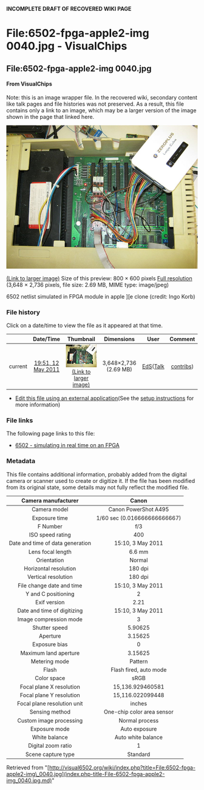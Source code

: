 **INCOMPLETE DRAFT OF RECOVERED WIKI PAGE**

# File:6502-fpga-apple2-img 0040.jpg - VisualChips

## File:6502-fpga-apple2-img 0040.jpg

#### From VisualChips


Note: this is an image wrapper file. In the recovered wiki,
secondary content like talk pages and file histories was
not preserved. As a result, this file contains only a link
to an image, which may be a larger version of the image shown
in the page that linked here.

![File:6502-fpga-apple2-img 0040.jpg](images/thumb/6/6e/6502-fpga-apple2-img_0040.jpg/800px-6502-fpga-apple2-img_0040.jpg)

[(Link to larger image)](images/6/6e/6502-fpga-apple2-img_0040.jpg)
Size of this preview: 800 × 600 pixels
[Full resolution](images/6/6e/6502-fpga-apple2-img_0040.jpg)‎ (3,648 × 2,736 pixels, file size: 2.69 MB, MIME type: image/jpeg)

6502 netlist simulated in FPGA module in apple ][e clone (credit: Ingo Korb)

### File history

Click on a date/time to view the file as it appeared at that time.

| | Date/Time | Thumbnail | Dimensions | User | Comment |
|:---:|:---:|:---:|:---:|:---:|:---:|
| current | [19:51, 12 May 2011](images/6/6e/6502-fpga-apple2-img_0040.jpg) | ![Thumbnail for version as of 19:51, 12 May 2011](images/thumb/6/6e/6502-fpga-apple2-img_0040.jpg/120px-6502-fpga-apple2-img_0040.jpg) [(Link to larger image)](images/6/6e/6502-fpga-apple2-img_0040.jpg) | 3,648×2,736 (2.69 MB) | [EdS](index.php-title-User-EdS.md)([Talk](index.php-title-User_talk-EdS.md) | [contribs](./index.php%3Ftitle=Special:Contributions/EdS.md)) | (6502 netlist simulated in FPGA module in apple ][e clone) |

- [Edit this file using an external application](index.php-title-File-6502-fpga-apple2-img_0040.jpg.md)(See the [setup instructions](http://www.mediawiki.org/wiki/Manual:External_editors) for more information)

### File links

The following page links to this file:

- [6502 - simulating in real time on an FPGA](index.php-title-6502_-_simulating_in_real_time_on_an_FPGA.md)

### Metadata
This file contains additional information, probably added from the digital camera or scanner used to create or digitize it.
If the file has been modified from its original state, some details may not fully reflect the modified file.

| Camera manufacturer | Canon |
|:---:|:---:|
Camera model | Canon PowerShot A495 |
Exposure time | 1/60 sec (0.016666666666667) |
F Number | f/3 |
ISO speed rating | 400 |
Date and time of data generation | 15:10, 3 May 2011 |
Lens focal length | 6.6 mm |
Orientation | Normal |
Horizontal resolution | 180 dpi |
Vertical resolution | 180 dpi |
File change date and time | 15:10, 3 May 2011 |
Y and C positioning | 2 |
Exif version | 2.21 |
Date and time of digitizing | 15:10, 3 May 2011 |
Image compression mode | 3 |
Shutter speed | 5.90625 |
Aperture | 3.15625 |
Exposure bias | 0 |
Maximum land aperture | 3.15625 |
Metering mode | Pattern |
Flash | Flash fired, auto mode |
Color space | sRGB |
Focal plane X resolution | 15,136.929460581 |
Focal plane Y resolution | 15,116.022099448 |
Focal plane resolution unit | inches |
Sensing method | One-chip color area sensor |
Custom image processing | Normal process |
Exposure mode | Auto exposure |
White balance | Auto white balance |
Digital zoom ratio | 1 |
Scene capture type | Standard |

Retrieved from "[http://visual6502.org/wiki/index.php?title=File:6502-fpga-apple2-img\_0040.jpg](index.php-title-File-6502-fpga-apple2-img_0040.jpg.md)"

